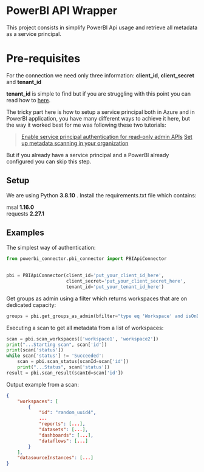 # PowerBI API Wrapper

This project consists in simplify PowerBI Api usage and retrieve all metadata as a service principal. 

# Pre-requisites

For the connection we need only three information: **client_id**, **client_secret** and **tenant_id** 

**tenant_id** is simple to find but if you are struggling with this point you can read how to [here](https://docs.microsoft.com/en-us/azure/active-directory/fundamentals/active-directory-how-to-find-tenant/).

The tricky part here is how to setup a service principal both in Azure and in PowerBI application, you have many different ways to achieve it here, but the way it worked best for me was following these two tutorials:
>[Enable service principal authentication for read-only admin APIs](https://docs.microsoft.com/en-us/power-bi/admin/read-only-apis-service-principal-authentication)
>[Set up metadata scanning in your organization](https://docs.microsoft.com/en-us/power-bi/admin/service-admin-metadata-scanning-setup)

But if you already have a service principal and a PowerBI already configured you can skip this step.

## Setup

We are using Python **3.8.10** . Install the requirements.txt file which contains:
 
 msal **1.16.0**  
requests **2.27.1**



## Examples
The simplest way of authentication:
```python
from powerbi_connector.pbi_connector import PBIApiConnector  
  
  
pbi = PBIApiConnector(client_id='put_your_client_id_here', 
					  client_secret='put_your_client_secret_here', 
					  tenant_id='put_your_tenant_id_here')
```

Get groups as admin using a filter which returns workspaces that are on dedicated capacity:

```python
groups = pbi.get_groups_as_admin(bfilter="type eq 'Workspace' and isOnDedicatedCapacity eq true")
```

Executing a scan to get all metadata from a list of workspaces:

```python
scan = pbi.scan_workspaces(['workspace1', 'workspace2'])  
print("...Starting scan", scan['id'])  
print(scan['status'])  
while scan['status'] != 'Succeeded':  
    scan = pbi.scan_status(scanId=scan['id'])  
    print("...Status", scan['status'])  
result = pbi.scan_result(scanId=scan['id'])
```

Output example from a scan:
```json
{
	"workspaces": [
		{
			"id": "random_uuid4",
			...
			"reports": [...],
			"datasets": [...],
			"dashboards": [...],
			"dataflows": [...]
		}
	],
	"datasourceInstances": [...]
}
```
